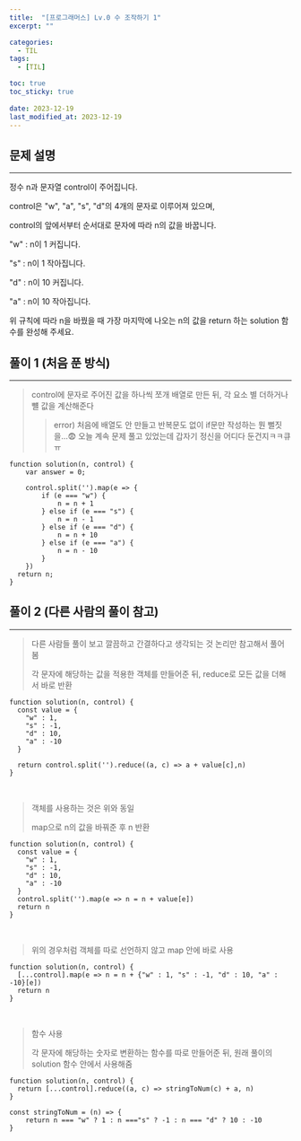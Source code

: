 ```yaml
---
title:  "[프로그래머스] Lv.0 수 조작하기 1"
excerpt: ""

categories:
  - TIL
tags:
  - [TIL]

toc: true
toc_sticky: true
 
date: 2023-12-19
last_modified_at: 2023-12-19
---
```

## 문제 설명
---
정수 n과 문자열 control이 주어집니다. 

control은 "w", "a", "s", "d"의 4개의 문자로 이루어져 있으며, 

control의 앞에서부터 순서대로 문자에 따라 n의 값을 바꿉니다.


"w" : n이 1 커집니다.


"s" : n이 1 작아집니다.


"d" : n이 10 커집니다.


"a" : n이 10 작아집니다.


위 규칙에 따라 n을 바꿨을 때 가장 마지막에 나오는 n의 값을 return 하는 solution 함수를 완성해 주세요.


## 풀이 1 (처음 푼 방식)
---
> control에 문자로 주어진 값을 하나씩 쪼개 배열로 만든 뒤, 각 요소 별 더하거나 뺼 값을 계산해준다
>> error) 처음에 배열도 안 만들고 반복문도 없이 if문만 작성하는 뭔 뻘짓을...😨 오늘 계속 문제 풀고 있었는데 갑자기 정신을 어디다 둔건지ㅋㅋ큐ㅠ 


```
function solution(n, control) {
    var answer = 0;

    control.split('').map(e => {
        if (e === "w") {
            n = n + 1
        } else if (e === "s") {
            n = n - 1
        } else if (e === "d") {
            n = n + 10
        } else if (e === "a") {
            n = n - 10
        }
    })
  return n;
}
```


    
## 풀이 2 (다른 사람의 풀이 참고)
---
> 다른 사람들 풀이 보고 깔끔하고 간결하다고 생각되는 것 논리만 참고해서 풀어봄
> 
> 각 문자에 해당하는 값을 적용한 객체를 만들어준 뒤, reduce로 모든 값을 더해서 바로 반환


```
function solution(n, control) {
  const value = {
    "w" : 1,
    "s" : -1,
    "d" : 10,
    "a" : -10
  }
  
  return control.split('').reduce((a, c) => a + value[c],n)
}
```



<br>

> 객체를 사용하는 것은 위와 동일
>
> map으로 n의 값을 바꿔준 후 n 반환



```
function solution(n, control) {
  const value = {
    "w" : 1,
    "s" : -1,
    "d" : 10,
    "a" : -10
  }
  control.split('').map(e => n = n + value[e])
  return n
}
```


<br>

> 위의 경우처럼 객체를 따로 선언하지 않고 map 안에 바로 사용
```
function solution(n, control) {
  [...control].map(e => n = n + {"w" : 1, "s" : -1, "d" : 10, "a" : -10}[e])
  return n
}
```


<br>

> 함수 사용
>
> 각 문자에 해당하는 숫자로 변환하는 함수를 따로 만들어준 뒤, 원래 풀이의 solution 함수 안에서 사용해줌 



```
function solution(n, control) {
  return [...control].reduce((a, c) => stringToNum(c) + a, n)
}

const stringToNum = (n) => {
    return n === "w" ? 1 : n ==="s" ? -1 : n === "d" ? 10 : -10
}
```